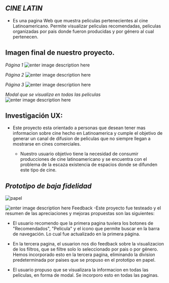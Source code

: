 ## *CINE LATIN*

 - Es una pagina Web que muestra peliculas pertenecientes al cine
   Latinoamericano. Permite visualizar peliculas
   recomendadas, peliculas organizadas por pais donde fueron producidas
   y por género al cual pertenecen.

## Imagen final de nuestro proyecto.

*Página 1*
![enter image description here](https://lh3.googleusercontent.com/B4s4jO29-P6o-sS1-eGuylfjv-m8NkMQe_qfgQ4EpXX4LrLjwlgIEVzqVxmLn2herHvtbg00txDw)

*Página 2*
![enter image description here](https://lh3.googleusercontent.com/Za9LgIPlrHZDKW8s92OMtyERJI3UPZDs3M7WZIYMFYJv9q_RImoUEQluqrIBvYxIk6F5AuV9Chva)

*Página 3*
 ![enter image description here](https://lh3.googleusercontent.com/7P0KTPmilMgYCxwS4UvzoumX2tz201uTgrZXKktJz0CsxAsKQtQFj4zmU5SrixvpIW9XUyuoVFIu)
 
 *Modal que se visualiza en todas las peliculas*
 ![enter image description here](https://lh3.googleusercontent.com/HBjO9KVnElFhCI_8Ihksi0-LUQRK1Q1fffCecMG78pFSJUn7-hN_SEoas0Y90Caw07FZzfloNzqE)

## Investigación UX:
  - Este proyecto esta orientado a personas que desean tener mas informacion sobre cine hecho en Latinoamerica y cumple el objetivo de generar un canal de difusion de peliculas que no siempre llegan a mostrarse en cines comerciales.
  
    - Nuestro usuario objetivo tiene la necesidad de consumir producciones de cine latinoamericano y se encuentra con el problema de la escaza existencia de espacios donde se difunden este tipo de cine.
    

## *Prototipo de baja fidelidad*
   ![](https://lh3.googleusercontent.com/rUvR0D7PrYLJD4q3qolM5ync-NOWcfbaXyrsLI8w6EhtpLQb4SfYAbgaHbsngpNd12x_Ng4GyWyK "papel")

![enter image description here](https://lh3.googleusercontent.com/B6oCO6xZbWrwsDynfvzXLXkLeDh_SPmXBZsq5iBBtlR8WFSqeM7mssq9wzgHAxNLljgTLkDUWzqU)
Feedback 
-Este proyecto fue testeado y el resumen de las apreciaciones y mejoras propuestas son las siguientes:

- El usuario recomendo que la primera pagina tuviera los botones de "Recomendados", "Pelicula" y el icono que permite buscar en la barra de navegación. 
Lo cual fue actualizado en la primera página.

- En la tercera pagina, el usuarion nos dio feedback sobre la visualizacion de los filtros, que se filtre solo lo seleccionado por pais o por género.
Hemos incorporado esto en la tercera pagina, eliminando la division predeterminada por paises que se propuso en el prototipo en papel.

- El usuario propuso que se visualizara la informacion en todas las peliculas, en forma de modal. 
Se incorporo esto en todas las paginas.
